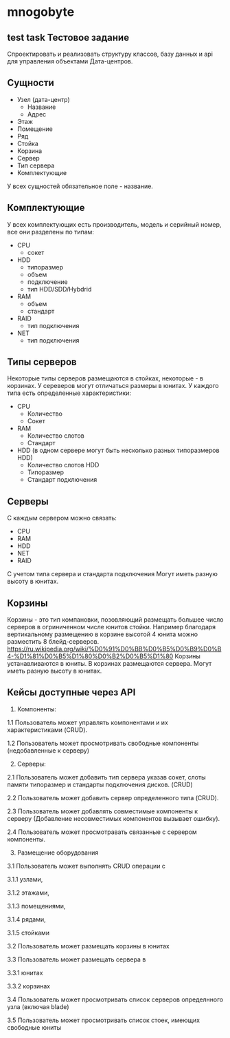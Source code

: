 # mnogobyte
test task
Тестовое задание
----------------

Спроектировать и реализовать структуру классов, базу данных и api для управления 
объектами Дата-центров.

Сущности
--------
	
- Узел (дата-центр)
	- Название
	- Адрес
- Этаж
- Помещение
- Ряд
- Стойка
- Корзина
- Сервер
- Тип сервера
- Комплектующие

У всех сущностей обязательное поле - название.

Комплектующие
--------------

У всех комплектующих есть производитель, модель и серийный номер, все они разделены по типам:

- CPU
	- сокет
- HDD
	- типоразмер
	- объем
	- подключение
	- тип HDD/SDD/Hybdrid
- RAM
	- объем
	- стандарт
- RAID
	- тип подключения
- NET
	- тип подключения


Типы серверов
-------------
Некоторые типы серверов размещаются в стойках, некоторые - в корзинах.
У сереверов могут отличаться размеры в юнитах.
У каждого типа есть определенные характеристики:

- CPU
	- Количество
	- Сокет
- RAM
	- Количество слотов
	- Стандарт
- HDD (в одном сервере могут быть несколько разных типоразмеров HDD)
	- Количество слотов HDD
	- Типоразмер
	- Стандарт подключения


Серверы
-------
С каждым сервером можно связать:

- CPU
- RAM
- HDD
- NET
- RAID

С учетом типа сервера и стандарта подключения
Могут иметь разную высоту в юнитах.

Корзины
-------
Корзины - это тип компановки, позовляющий размещать большее число серверов в 
огриниченном числе юнитов стойки. Например благодаря вертикальному размещению в корзине 
высотой 4 юнита можно разместить 8 блейд-серверов. 
https://ru.wikipedia.org/wiki/%D0%91%D0%BB%D0%B5%D0%B9%D0%B4-%D1%81%D0%B5%D1%80%D0%B2%D0%B5%D1%80
Корзины устанавливаются в юниты. В корзинах размещаются сервера.
Могут иметь разную высоту в юнитах.


Кейсы доступные через API
-------------------------

1. Компоненты:

1.1 Пользователь может управлять компонентами и их характеристиками (CRUD).

1.2 Пользователь может просмотривать свободные компоненты (недобавленные к серверу)

2. Серверы:

2.1 Пользователь может добавить тип сервера указав сокет, слоты памяти типоразмер и стандарты подключения дисков. (CRUD)

2.2 Пользователь может добавить сервер определенного типа (CRUD).

2.3 Пользователь может добавлять совместимые компоненты к серверу (Добавление несовместимых компонентов вызывает ошибку).

2.4 Пользователь может просмотравать связанные с сервером компоненты.

3. Размещение оборудования

3.1 Пользователь может выполнять CRUD операции с

3.1.1 узлами, 

3.1.2 этажами,

3.1.3 помещениями,

3.1.4 рядами,

3.1.5 стойками

3.2 Пользователь может размещать корзины в юнитах

3.3 Пользователь может размещать сервера в 

3.3.1 юнитах

3.3.2 корзинах

3.4 Пользователь может просмотривать список серверов определнного узла (включая blade)

3.5 Пользователь может просмотривать список стоек, имеющих свободные юниты

